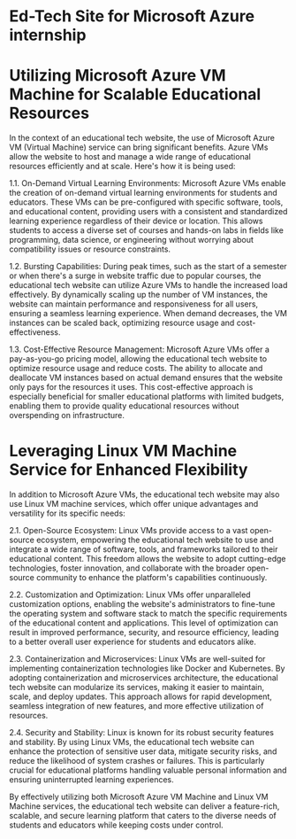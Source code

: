 # Ed-Tech Site for Microsoft Azure internship

# Utilizing Microsoft Azure VM Machine for Scalable Educational Resources

In the context of an educational tech website, the use of Microsoft Azure VM (Virtual Machine) service can bring significant benefits. Azure VMs allow the website to host and manage a wide range of educational resources efficiently and at scale. Here's how it is being used:

1.1. On-Demand Virtual Learning Environments: Microsoft Azure VMs enable the creation of on-demand virtual learning environments for students and educators. These VMs can be pre-configured with specific software, tools, and educational content, providing users with a consistent and standardized learning experience regardless of their device or location. This allows students to access a diverse set of courses and hands-on labs in fields like programming, data science, or engineering without worrying about compatibility issues or resource constraints.

1.2. Bursting Capabilities: During peak times, such as the start of a semester or when there's a surge in website traffic due to popular courses, the educational tech website can utilize Azure VMs to handle the increased load effectively. By dynamically scaling up the number of VM instances, the website can maintain performance and responsiveness for all users, ensuring a seamless learning experience. When demand decreases, the VM instances can be scaled back, optimizing resource usage and cost-effectiveness.

1.3. Cost-Effective Resource Management: Microsoft Azure VMs offer a pay-as-you-go pricing model, allowing the educational tech website to optimize resource usage and reduce costs. The ability to allocate and deallocate VM instances based on actual demand ensures that the website only pays for the resources it uses. This cost-effective approach is especially beneficial for smaller educational platforms with limited budgets, enabling them to provide quality educational resources without overspending on infrastructure.

# Leveraging Linux VM Machine Service for Enhanced Flexibility

In addition to Microsoft Azure VMs, the educational tech website may also use Linux VM machine services, which offer unique advantages and versatility for its specific needs:

2.1. Open-Source Ecosystem: Linux VMs provide access to a vast open-source ecosystem, empowering the educational tech website to use and integrate a wide range of software, tools, and frameworks tailored to their educational content. This freedom allows the website to adopt cutting-edge technologies, foster innovation, and collaborate with the broader open-source community to enhance the platform's capabilities continuously.

2.2. Customization and Optimization: Linux VMs offer unparalleled customization options, enabling the website's administrators to fine-tune the operating system and software stack to match the specific requirements of the educational content and applications. This level of optimization can result in improved performance, security, and resource efficiency, leading to a better overall user experience for students and educators alike.

2.3. Containerization and Microservices: Linux VMs are well-suited for implementing containerization technologies like Docker and Kubernetes. By adopting containerization and microservices architecture, the educational tech website can modularize its services, making it easier to maintain, scale, and deploy updates. This approach allows for rapid development, seamless integration of new features, and more effective utilization of resources.

2.4. Security and Stability: Linux is known for its robust security features and stability. By using Linux VMs, the educational tech website can enhance the protection of sensitive user data, mitigate security risks, and reduce the likelihood of system crashes or failures. This is particularly crucial for educational platforms handling valuable personal information and ensuring uninterrupted learning experiences.

By effectively utilizing both Microsoft Azure VM Machine and Linux VM Machine services, the educational tech website can deliver a feature-rich, scalable, and secure learning platform that caters to the diverse needs of students and educators while keeping costs under control.